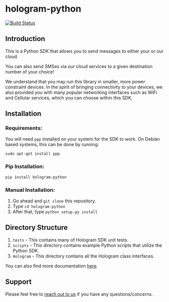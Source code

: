 # hologram-python

[![Build Status](https://travis-ci.org/hologram-io/hologram-python.svg?branch=master)](https://travis-ci.org/hologram-io/hologram-python)

## Introduction
This is a Python SDK that allows you to send messages to either your or our cloud.

You can also send SMSes via our cloud services to a given destination number of your choice!

We understand that you may run this library in smaller, more power constraint devices.
In the spirit of bringing connectivity to your devices, we also provided you with
many popular networking interfaces such as WiFi and Cellular services, which you can
choose within this SDK.

## Installation

### Requirements:

You will need `ppp` installed on your system for the SDK to work. On Debian based
systems, this can be done by running:

`sudo apt-get install ppp`

### Pip Installation:

`pip install hologram-python`

### Manual Installation:

1. Go ahead and `git clone` this repository.
2. Type `cd hologram-python`
3. After that, type `python setup.py install`

## Directory Structure

1. `tests` - This contains many of Hologram SDK unit tests.
2. `scripts` -  This directory contains example Python scripts that utilize the Python SDK.
3. `Hologram` - This directory contains all the Hologram class interfaces.

You can also find more documentation [here](https://hologram.io/docs/reference/cloud/python-sdk).

## Support
Please feel free to [reach out to us](mailto:support@hologram.io) if you have any questions/concerns.
